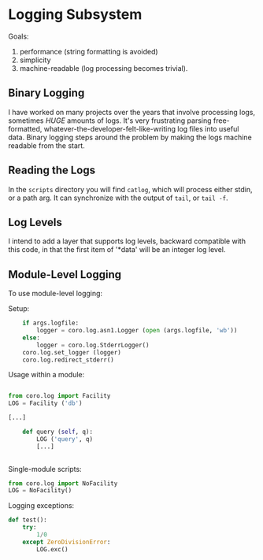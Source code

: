 
Logging Subsystem
=================

Goals:

1. performance (string formatting is avoided)
2. simplicity
3. machine-readable (log processing becomes trivial).

Binary Logging
--------------

I have worked on many projects over the years that involve processing
logs, sometimes *HUGE* amounts of logs.  It's very frustrating parsing
free-formatted, whatever-the-developer-felt-like-writing log files
into useful data.  Binary logging steps around the problem by making
the logs machine readable from the start.

Reading the Logs
----------------

In the ``scripts`` directory you will find ``catlog``, which will process
either stdin, or a path arg.  It can synchronize with the output of
``tail``, or ``tail -f``.

Log Levels
----------

I intend to add a layer that supports log levels, backward compatible
with this code, in that the first item of '*data' will be an integer
log level.

Module-Level Logging
--------------------

To use module-level logging:

Setup:

```python
    if args.logfile:
        logger = coro.log.asn1.Logger (open (args.logfile, 'wb'))
    else:
        logger = coro.log.StderrLogger()
    coro.log.set_logger (logger)
    coro.log.redirect_stderr()
```


Usage within a module:

```python

from coro.log import Facility
LOG = Facility ('db')

[...]

    def query (self, q):
        LOG ('query', q)
        [...]
	
```

Single-module scripts:

```python
from coro.log import NoFacility
LOG = NoFacility()
```

Logging exceptions:

```python
def test():
    try:
        1/0
    except ZeroDivisionError:
        LOG.exc()
```
